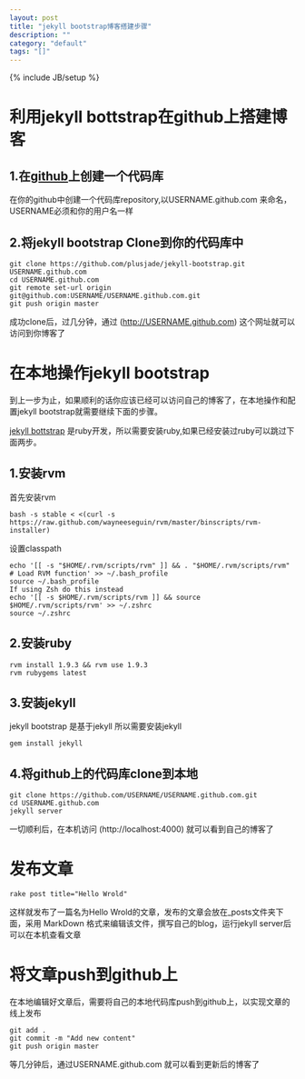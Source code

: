 ```yaml
---
layout: post
title: "jekyll bootstrap博客搭建步骤"
description: ""
category: "default"
tags: "[]"
---
```

{% include JB/setup %}

# 利用jekyll bottstrap在github上搭建博客

## 1.在[github](http://github.com)上创建一个代码库

在你的github中创建一个代码库repository,以USERNAME.github.com 来命名，USERNAME必须和你的用户名一样

## 2.将jekyll bootstrap Clone到你的代码库中

	git clone https://github.com/plusjade/jekyll-bootstrap.git USERNAME.github.com
	cd USERNAME.github.com
	git remote set-url origin git@github.com:USERNAME/USERNAME.github.com.git
	git push origin master

成功clone后，过几分钟，通过 (http://USERNAME.github.com) 这个网址就可以访问到你博客了

# 在本地操作jekyll bootstrap

到上一步为止，如果顺利的话你应该已经可以访问自己的博客了，在本地操作和配置jekyll bootstrap就需要继续下面的步骤。

[jekyll bottstrap](http://http://jekyllbootstrap.com) 是ruby开发，所以需要安装ruby,如果已经安装过ruby可以跳过下面两步。

## 1.安装rvm
首先安装rvm


	bash -s stable < <(curl -s https://raw.github.com/wayneeseguin/rvm/master/binscripts/rvm-installer)


设置classpath


	echo '[[ -s "$HOME/.rvm/scripts/rvm" ]] && . "$HOME/.rvm/scripts/rvm" # Load RVM function' >> ~/.bash_profile  
	source ~/.bash_profile  
	If using Zsh do this instead  
	echo '[[ -s $HOME/.rvm/scripts/rvm ]] && source $HOME/.rvm/scripts/rvm' >> ~/.zshrc  
	source ~/.zshrc  


## 2.安装ruby

	rvm install 1.9.3 && rvm use 1.9.3
	rvm rubygems latest

## 3.安装jekyll
jekyll bootstrap 是基于jekyll 所以需要安装jekyll

	gem install jekyll

## 4.将github上的代码库clone到本地

	git clone https://github.com/USERNAME/USERNAME.github.com.git
	cd USERNAME.github.com
	jekyll server


一切顺利后，在本机访问 (http://localhost:4000) 就可以看到自己的博客了


# 发布文章

	rake post title="Hello Wrold"


这样就发布了一篇名为Hello Wrold的文章，发布的文章会放在_posts文件夹下面，采用 MarkDown 格式来编辑该文件，撰写自己的blog，运行jekyll server后可以在本机查看文章

# 将文章push到github上
在本地编辑好文章后，需要将自己的本地代码库push到github上，以实现文章的线上发布

	git add .
	git commit -m "Add new content"
	git push origin master


等几分钟后，通过USERNAME.github.com 就可以看到更新后的博客了



